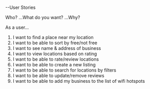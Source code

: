 --User Stories

Who? ...What do you want? ...Why?

As a user...

1. I want to find a place near my location
2. I want to be able to sort by free/not free
3. I want to see name & address of business
4. I want to view locations based on rating
5. I want to be able to rate/review locations
6. I want to be able to create a new listing
7. I want to be able to search for locations by filters
8. I want to be able to update/remove reviews
9. I want to be able to add my business to the list of wifi hotspots
